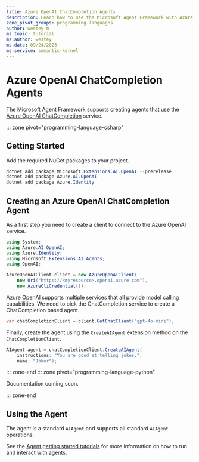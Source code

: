 ```yaml
---
title: Azure OpenAI ChatCompletion Agents
description: Learn how to use the Microsoft Agent Framework with Azure OpenAI ChatCompletion service.
zone_pivot_groups: programming-languages
author: westey-m
ms.topic: tutorial
ms.author: westey
ms.date: 09/24/2025
ms.service: semantic-kernel
---
```


# Azure OpenAI ChatCompletion Agents

The Microsoft Agent Framework supports creating agents that use the [Azure OpenAI ChatCompletion](/azure/ai-foundry/openai/how-to/chatgpt) service.

::: zone pivot="programming-language-csharp"

## Getting Started

Add the required NuGet packages to your project.

```powershell
dotnet add package Microsoft.Extensions.AI.OpenAI --prerelease
dotnet add package Azure.AI.OpenAI
dotnet add package Azure.Identity
```

## Creating an Azure OpenAI ChatCompletion Agent

As a first step you need to create a client to connect to the Azure OpenAI service.

```csharp
using System;
using Azure.AI.OpenAI;
using Azure.Identity;
using Microsoft.Extensions.AI.Agents;
using OpenAI;

AzureOpenAIClient client = new AzureOpenAIClient(
    new Uri("https://<myresource>.openai.azure.com"),
    new AzureCliCredential());
```

Azure OpenAI supports multiple services that all provide model calling capabilities.
We need to pick the ChatCompletion service to create a ChatCompletion based agent.

```csharp
var chatCompletionClient = client.GetChatClient("gpt-4o-mini");
```

Finally, create the agent using the `CreateAIAgent` extension method on the `ChatCompletionClient`.

```csharp
AIAgent agent = chatCompletionClient.CreateAIAgent(
    instructions: "You are good at telling jokes.",
    name: "Joker");
```

::: zone-end
::: zone pivot="programming-language-python"

Documentation coming soon.

::: zone-end

## Using the Agent

The agent is a standard `AIAgent` and supports all standard `AIAgent` operations.

See the [Agent getting started tutorials](../../../tutorials/index.md#agent-getting-started-tutorials) for more information on how to run and interact with agents.
